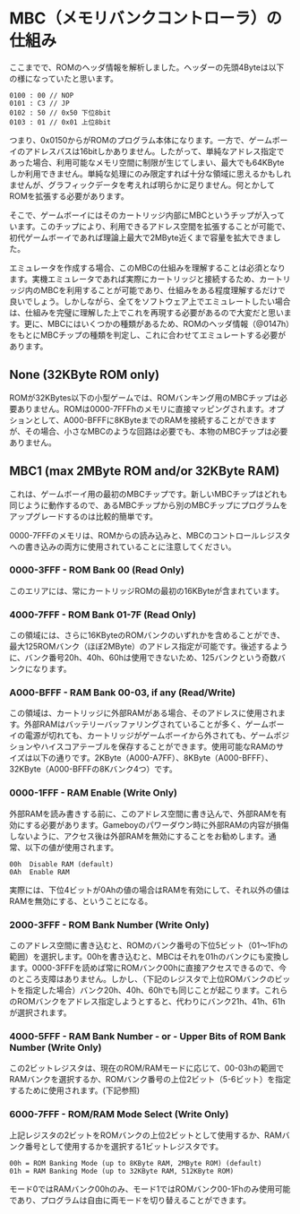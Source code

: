 # MBC（メモリバンクコントローラ）の仕組み
ここまでで、ROMのヘッダ情報を解析しました。ヘッダーの先頭4Byteは以下の様になっていたと思います。

```
0100 : 00 // NOP
0101 : C3 // JP
0102 : 50 // 0x50 下位8bit
0103 : 01 // 0x01 上位8bit
```

つまり、0x0150からがROMのプログラム本体になります。一方で、ゲームボーイのアドレスバスは16bitしかありません。したがって、単純なアドレス指定であった場合、利用可能なメモリ空間に制限が生じてしまい、最大でも64KByteしか利用できません。単純な処理にのみ限定すれば十分な領域に思えるかもしれませんが、グラフィックデータを考えれば明らかに足りません。何とかしてROMを拡張する必要があります。

そこで、ゲームボーイにはそのカートリッジ内部にMBCというチップが入っています。このチップにより、利用できるアドレス空間を拡張することが可能で、初代ゲームボーイであれば理論上最大で2MByte近くまで容量を拡大できました。

エミュレータを作成する場合、このMBCの仕組みを理解することは必須となります。実機エミュレータであれば実際にカートリッジと接続するため、カートリッジ内のMBCを利用することが可能であり、仕組みをある程度理解するだけで良いでしょう。しかしながら、全てをソフトウェア上でエミュレートしたい場合は、仕組みを完璧に理解した上でこれを再現する必要があるので大変だと思います。更に、MBCにはいくつかの種類があるため、ROMのヘッダ情報（@0147h）をもとにMBCチップの種類を判定し、これに合わせてエミュレートする必要があります。

## None (32KByte ROM only)
ROMが32KBytes以下の小型ゲームでは、ROMバンキング用のMBCチップは必要ありません。ROMは0000-7FFFhのメモリに直接マッピングされます。オプションとして、A000-BFFFに8KByteまでのRAMを接続することができますが、その場合、小さなMBCのような回路は必要でも、本物のMBCチップは必要ありません。

## MBC1 (max 2MByte ROM and/or 32KByte RAM)
これは、ゲームボーイ用の最初のMBCチップです。新しいMBCチップはどれも同じように動作するので、あるMBCチップから別のMBCチップにプログラムをアップグレードするのは比較的簡単です。

0000-7FFFのメモリは、ROMからの読み込みと、MBCのコントロールレジスタへの書き込みの両方に使用されていることに注意してください。

### 0000-3FFF - ROM Bank 00 (Read Only)
このエリアには、常にカートリッジROMの最初の16KByteが含まれています。

### 4000-7FFF - ROM Bank 01-7F (Read Only)
この領域には、さらに16KByteのROMバンクのいずれかを含めることができ、最大125ROMバンク（ほぼ2MByte）のアドレス指定が可能です。後述するように、バンク番号20h、40h、60hは使用できないため、125バンクという奇数バンクになります。

### A000-BFFF - RAM Bank 00-03, if any (Read/Write)
この領域は、カートリッジに外部RAMがある場合、そのアドレスに使用されます。外部RAMはバッテリーバッファリングされていることが多く、ゲームボーイの電源が切れても、カートリッジがゲームボーイから外されても、ゲームポジションやハイスコアテーブルを保存することができます。使用可能なRAMのサイズは以下の通りです。2KByte（A000-A7FF）、8KByte（A000-BFFF）、32KByte（A000-BFFFの8Kバンク4つ）です。

### 0000-1FFF - RAM Enable (Write Only)
外部RAMを読み書きする前に、このアドレス空間に書き込んで、外部RAMを有効にする必要があります。Gameboyのパワーダウン時に外部RAMの内容が損傷しないように、アクセス後は外部RAMを無効にすることをお勧めします。通常、以下の値が使用されます。

```
00h  Disable RAM (default)
0Ah  Enable RAM
```

実際には、下位4ビットが0Ahの値の場合はRAMを有効にして、それ以外の値はRAMを無効にする、ということになる。

### 2000-3FFF - ROM Bank Number (Write Only)
このアドレス空間に書き込むと、ROMのバンク番号の下位5ビット（01～1Fhの範囲）を選択します。00hを書き込むと、MBCはそれを01hのバンクにも変換します。0000-3FFFを読めば常にROMバンク00hに直接アクセスできるので、今のところ支障はありません。しかし、（下記のレジスタで上位ROMバンクのビットを指定した場合）バンク20h、40h、60hでも同じことが起こります。これらのROMバンクをアドレス指定しようとすると、代わりにバンク21h、41h、61hが選択されます。

### 4000-5FFF - RAM Bank Number - or - Upper Bits of ROM Bank Number (Write Only)
この2ビットレジスタは、現在のROM/RAMモードに応じて、00-03hの範囲でRAMバンクを選択するか、ROMバンク番号の上位2ビット（5-6ビット）を指定するために使用されます。(下記参照)

### 6000-7FFF - ROM/RAM Mode Select (Write Only)
上記レジスタの2ビットをROMバンクの上位2ビットとして使用するか、RAMバンク番号として使用するかを選択する1ビットレジスタです。

```
00h = ROM Banking Mode (up to 8KByte RAM, 2MByte ROM) (default)
01h = RAM Banking Mode (up to 32KByte RAM, 512KByte ROM)
```

モード0ではRAMバンク00hのみ、モード1ではROMバンク00-1Fhのみ使用可能であり、プログラムは自由に両モードを切り替えることができます。


